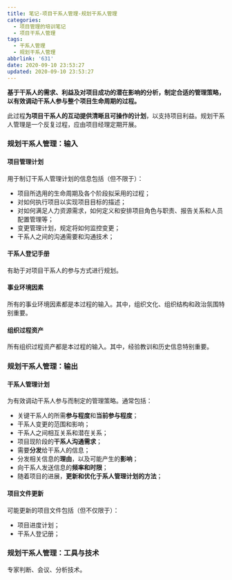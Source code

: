 ```yaml
---
title: 笔记-项目干系人管理-规划干系人管理
categories:
  - 项目管理的培训笔记
  - 项目干系人管理
tags:
  - 干系人管理
  - 规划干系人管理
abbrlink: '631'
date: 2020-09-10 23:53:27
updated: 2020-09-10 23:53:27
---
```


**基于干系人的需求、利益及对项目成功的潜在影响的分析，制定合适的管理策略，以有效调动干系人参与整个项目生命周期的过程。**

<!-- more -->

此过程**为项目干系人的互动提供清晰且可操作的计划**，以支持项目利益。规划干系人管理是一个反复过程，应由项目经理定期开展。

### 规划干系人管理：输入

#### 项目管理计划

用于制订干系人管理计划的信息包括（但不限于）：

- 项目所选用的生命周期及各个阶段拟采用的过程；
- 对如何执行项目以实现项目目标的描述；
- 对如何满足人力资源需求，如何定义和安排项目角色与职责、报告关系和人员配置管理等；
- 变更管理计划，规定将如何监控变更；
- 干系人之间的沟通需要和沟通技术；

#### 干系人登记手册

有助于对项目干系人的参与方式进行规划。

#### 事业环境因素

所有的事业环境因素都是本过程的输入。其中，组织文化、组织结构和政治氛围特别重要。

#### 组织过程资产

所有组织过程资产都是本过程的输入。其中，经验教训和历史信息特别重要。

### 规划干系人管理：输出

#### 干系人管理计划

为有效调动干系人参与而制定的管理策略。通常包括：

- 关键干系人的所需**参与程度**和**当前参与程度**；
- 干系人变更的范围和影响；
- 干系人之间相互关系和潜在关系；
- 项目现阶段的**干系人沟通需求**；
- 需要**分发**给干系人的信息；
- 分发相关信息的**理由**，以及可能产生的**影响**；
- 向干系人发送信息的**频率和时限**；
- 随着项目的进展，**更新和优化于系人管理计划的方法**；

#### 项目文件更新

可能更新的项目文件包括（但不仅限于）：

- 项目进度计划；
- 干系人登记册；

### 规划干系人管理：工具与技术

专家判断、会议、分析技术。
